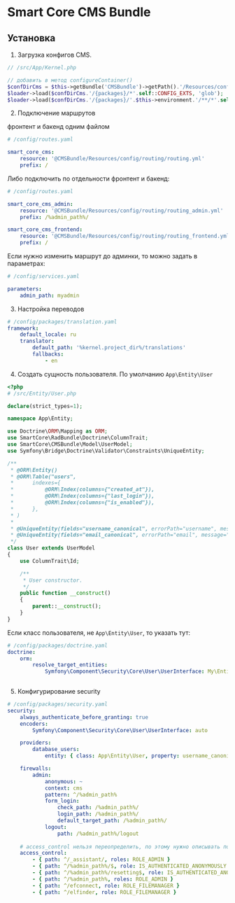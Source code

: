 Smart Core CMS Bundle
=====================

Установка
---------

1. Загрузка конфигов CMS.
```php
// /src/App/Kernel.php

// добавить в метод configureContainer()
$confDirCms = $this->getBundle('CMSBundle')->getPath().'/Resources/config';
$loader->load($confDirCms.'/{packages}/*'.self::CONFIG_EXTS, 'glob');
$loader->load($confDirCms.'/{packages}/'.$this->environment.'/**/*'.self::CONFIG_EXTS, 'glob');
```

2. Подключение маршрутов

фронтент и бакенд одним файлом
```yaml
# /config/routes.yaml

smart_core_cms:
    resource: '@CMSBundle/Resources/config/routing/routing.yml'
    prefix: /
```

Либо подключить по отдельности фронтент и бакенд:
```yaml
# /config/routes.yaml

smart_core_cms_admin:
    resource: '@CMSBundle/Resources/config/routing/routing_admin.yml'
    prefix: /%admin_path%/

smart_core_cms_frontend:
    resource: '@CMSBundle/Resources/config/routing/routing_frontend.yml'
    prefix: /
``` 

Если нужно изменить маршрут до админки, то можно задать в параметрах:
```yaml
# /config/services.yaml

parameters:
    admin_path: myadmin

```


3. Настройка переводов
```yaml
# /config/packages/translation.yaml
framework:
    default_locale: ru
    translator:
        default_path: '%kernel.project_dir%/translations'
        fallbacks:
            - en
```

4. Создать сущность пользователя. По умолчанию `App\Entity\User`
```php
<?php
# /src/Entity/User.php

declare(strict_types=1);

namespace App\Entity;

use Doctrine\ORM\Mapping as ORM;
use SmartCore\RadBundle\Doctrine\ColumnTrait;
use SmartCore\CMSBundle\Model\UserModel;
use Symfony\Bridge\Doctrine\Validator\Constraints\UniqueEntity;

/**
 * @ORM\Entity()
 * @ORM\Table("users",
 *      indexes={
 *          @ORM\Index(columns={"created_at"}),
 *          @ORM\Index(columns={"last_login"}),
 *          @ORM\Index(columns={"is_enabled"}),
 *      },
 * )
 *
 * @UniqueEntity(fields="username_canonical", errorPath="username", message="Username is already exists")*
 * @UniqueEntity(fields="email_canonical", errorPath="email", message="Email is already exists")
 */
class User extends UserModel
{
    use ColumnTrait\Id;

    /**
     * User constructor.
     */
    public function __construct()
    {
        parent::__construct();
    }
}
```

Если класс пользователя, не `App\Entity\User`, то указать тут:
```yaml
# /config/packages/doctrine.yaml
doctrine:
    orm:
        resolve_target_entities:
            Symfony\Component\Security\Core\User\UserInterface: My\Entity\User
 
```

5. Конфигурирование security
```yaml
# /config/packages/security.yaml
security:
    always_authenticate_before_granting: true
    encoders:
        Symfony\Component\Security\Core\User\UserInterface: auto

    providers:
        database_users:
            entity: { class: App\Entity\User, property: username_canonical }

    firewalls:
        admin:
            anonymous: ~
            context: cms
            pattern: ^/%admin_path%
            form_login:
                check_path: /%admin_path%/
                login_path: /%admin_path%/
                default_target_path: /%admin_path%/
            logout:
                path: /%admin_path%/logout
    
    # access_control нельзя переопределить, по этому нужно описывать полностью в одном месте в /config/packages/security.yaml.
    access_control:
        - { path: ^/_assistant/, roles: ROLE_ADMIN }
        - { path: ^/%admin_path%/$, role: IS_AUTHENTICATED_ANONYMOUSLY }
        - { path: ^/%admin_path%/resetting$, role: IS_AUTHENTICATED_ANONYMOUSLY }
        - { path: ^/%admin_path%, roles: ROLE_ADMIN }
        - { path: ^/efconnect, role: ROLE_FILEMANAGER }
        - { path: ^/elfinder, role: ROLE_FILEMANAGER }

```

